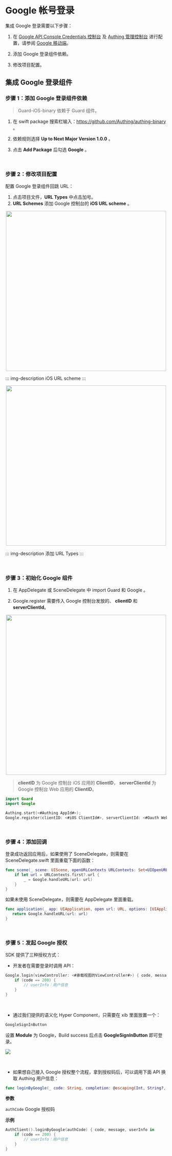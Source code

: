 # Google 帐号登录

<LastUpdated/>

集成 Google 登录需要以下步骤：

1. 在 [Google API Console Credentials 控制台]() 及 [Authing 管理控制台](https://www.authing.cn/) 进行配置，请参阅 [Google 移动端](https://docs.authing.cn/v2/guides/connections/social/google-mobile/)。

2. 添加 Google 登录组件依赖。

3. 修改项目配置。

## 集成 Google 登录组件

### 步骤 1：添加 Google 登录组件依赖

> Guard-iOS-binary 依赖于 Guard 组件。

1. 在 swift package 搜索栏输入：https://github.com/Authing/authing-binary 。

2. 依赖规则选择 **Up to Next Major Version 1.0.0** 。

3. 点击 **Add Package** 后勾选 **Google** 。

<br>

### 步骤 2：修改项目配置

配置 Google 登录组件回跳 URL：
1. 点击项目文件，**URL Types** 中点击加号。
2. **URL Schemes** 添加 Google 控制台的 **iOS URL scheme** 。

<img src="./images/google/3.png" height=500 style="display:block;margin: 0 auto;">

::: img-description
iOS URL scheme
:::

<img src="./images/google/2.png" height=500 style="display:block;margin: 0 auto;">

::: img-description
添加 URL Types
:::

<br>

### 步骤 3：初始化 Google 组件

1. 在 AppDelegate 或 SceneDelegate 中 import Guard 和 Google 。

2. Google.register 需要传入 Google 控制台发放的、 **clientID** 和 **serverClientId**。

<img src="./images/google/4.png" height=500 style="display:block;margin: 0 auto;">

> **clientID** 为 Google 控制台 iOS 应用的 **ClientID**，
> **serverClientId** 为 Google 控制台 Web 应用的 **ClientID**。

```swift
import Guard
import Google

Authing.start(<#Authing AppId#>);
Google.register(clientID: <#iOS ClientId#>, serverClientId: <#Oauth Web ClientId#>)
 ```
 
<br>

### 步骤 4：添加回调

登录成功返回应用后，如果使用了 SceneDelegate，则需要在 SceneDelegate.swift 里面重载下面的函数：

```swift
func scene(_ scene: UIScene, openURLContexts URLContexts: Set<UIOpenURLContext>) {
    if let url = URLContexts.first?.url {
        _ = Google.handleURL(url: url)
    }
}
 ```

如果未使用 SceneDelegate，则需要在 AppDelegate 里面重载。

```swift
func application(_ app: UIApplication, open url: URL, options: [UIApplication.OpenURLOptionsKey : Any] = [:]) -> Bool {
   return Google.handleURL(url: url)
}
 ```

<br>

### 步骤 5：发起 Google 授权
SDK 提供了三种授权方式：

- 开发者在需要登录时调用 API：

```swift
Google.login(viewController: <#承载视图的ViewController#>) { code, message, userInfo in
    if (code == 200) {
        // userInfo：用户信息
    }
}
```

<br>

- 通过我们提供的语义化 Hyper Component，只需要在 xib 里面放置一个：

```swift
GoogleSignInButton
```

设置 **Module** 为 Google，Build success 后点击 **GoogleSignInButton** 即可登录。

![](./images/google/1.png)

<br>

- 如果想自己接入 Google 授权整个流程，拿到授权码后，可以调用下面 API 换取 Authing 用户信息：

```swift
func loginByGoogle(_ code: String, completion: @escaping(Int, String?, UserInfo?) -> Void)
```

**参数**

`authCode` Google 授权码

**示例**

```swift
AuthClient().loginByGoogle(authCode) { code, message, userInfo in
    if (code == 200) {
        // userInfo：用户信息
    }
}
```